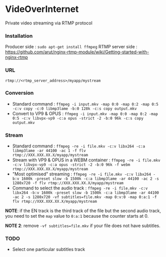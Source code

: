 # VideOverInternet

Private video streaming via RTMP protocol

### Installation

Producer side : `sudo apt-get install ffmpeg`
RTMP server side : https://github.com/arut/nginx-rtmp-module/wiki/Getting-started-with-nginx-rtmp

### URL

`rtmp://<rtmp_server_address>/myapp/mystream`

### Conversion

- Standard command : `ffmpeg -i input.mkv -map 0:0 -map 0:2 -map 0:5 -c:v copy -c:0 libmp3lame -b:0 128k -c:s copy output.mkv`
- Convert to VP9 & OPUS : `ffmpeg -i input.mkv -map 0:0 -map 0:2 -map 0:5 -c:v libvpx-vp9 -c:a opus -strict -2 -b:0 96k -c:s copy output.mkv`

### Stream

- Standard command : `ffmpeg -re -i file.mkv -c:v libx264 -c:a libmp3lame -ar 44100 -ac 1 -f flv rtmp://XXX.XXX.XX.X/myapp/mystream`
- Stream with VP9 & OPUS in a WEBM container : `ffmpeg -re -i file.mkv -c:v libvpx-vp9 -c:a opus -strict -2 -b:0 96k -f webm rtmp://XXX.XXX.XX.X/myapp/mystream`
- "Most optimised" streaming : `ffmpeg -re -i file.mkv -c:v libx264 -b:v 1600k -preset slow -b 1500k -c:a libmp3lame -ar 44100 -ac 2 -s 1280x720 -f flv rtmp://XXX.XXX.XX.X/myapp/mystream`
- Command to select the audio track : `ffmpeg -re -i file.mkv -c:v libx264 -b:v 1600k -preset slow -b 1500k -c:a libmp3lame -ar 44100 -ac 2 -s 1280x720 -vf subtitles=file.mkv -map 0:v:0 -map 0:a:1 -f flv rtmp://XXX.XXX.XX.X/myapp/mystream`

**NOTE**: if the EN track is the third track of the file but the second audio track, you need to set the `map` value to `0:a:1` because the counter starts at 0.

**NOTE 2**: remove `-vf subtitles=file.mkv` if your file does not have subtitles.

### TODO

- Select one particular subtitles track
